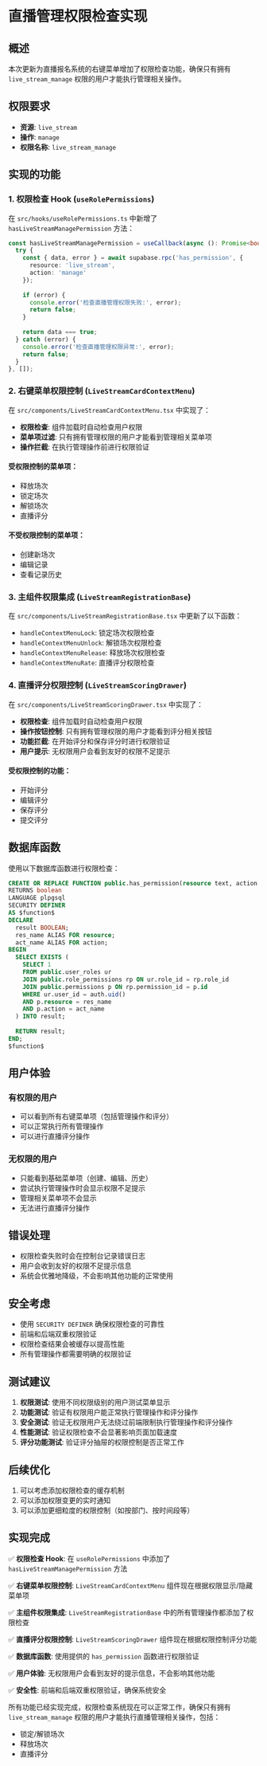 # 直播管理权限检查实现

## 概述

本次更新为直播报名系统的右键菜单增加了权限检查功能，确保只有拥有 `live_stream_manage` 权限的用户才能执行管理相关操作。

## 权限要求

- **资源**: `live_stream`
- **操作**: `manage`
- **权限名称**: `live_stream_manage`

## 实现的功能

### 1. 权限检查 Hook (`useRolePermissions`)

在 `src/hooks/useRolePermissions.ts` 中新增了 `hasLiveStreamManagePermission` 方法：

```typescript
const hasLiveStreamManagePermission = useCallback(async (): Promise<boolean> => {
  try {
    const { data, error } = await supabase.rpc('has_permission', {
      resource: 'live_stream',
      action: 'manage'
    });
    
    if (error) {
      console.error('检查直播管理权限失败:', error);
      return false;
    }
    
    return data === true;
  } catch (error) {
    console.error('检查直播管理权限异常:', error);
    return false;
  }
}, []);
```

### 2. 右键菜单权限控制 (`LiveStreamCardContextMenu`)

在 `src/components/LiveStreamCardContextMenu.tsx` 中实现了：

- **权限检查**: 组件加载时自动检查用户权限
- **菜单项过滤**: 只有拥有管理权限的用户才能看到管理相关菜单项
- **操作拦截**: 在执行管理操作前进行权限验证

#### 受权限控制的菜单项：
- 释放场次
- 锁定场次
- 解锁场次
- 直播评分

#### 不受权限控制的菜单项：
- 创建新场次
- 编辑记录
- 查看记录历史

### 3. 主组件权限集成 (`LiveStreamRegistrationBase`)

在 `src/components/LiveStreamRegistrationBase.tsx` 中更新了以下函数：

- `handleContextMenuLock`: 锁定场次权限检查
- `handleContextMenuUnlock`: 解锁场次权限检查
- `handleContextMenuRelease`: 释放场次权限检查
- `handleContextMenuRate`: 直播评分权限检查

### 4. 直播评分权限控制 (`LiveStreamScoringDrawer`)

在 `src/components/LiveStreamScoringDrawer.tsx` 中实现了：

- **权限检查**: 组件加载时自动检查用户权限
- **操作按钮控制**: 只有拥有管理权限的用户才能看到评分相关按钮
- **功能拦截**: 在开始评分和保存评分时进行权限验证
- **用户提示**: 无权限用户会看到友好的权限不足提示

#### 受权限控制的功能：
- 开始评分
- 编辑评分
- 保存评分
- 提交评分

## 数据库函数

使用以下数据库函数进行权限检查：

```sql
CREATE OR REPLACE FUNCTION public.has_permission(resource text, action text)
RETURNS boolean
LANGUAGE plpgsql
SECURITY DEFINER
AS $function$
DECLARE
  result BOOLEAN;
  res_name ALIAS FOR resource;
  act_name ALIAS FOR action;
BEGIN
  SELECT EXISTS (
    SELECT 1
    FROM public.user_roles ur
    JOIN public.role_permissions rp ON ur.role_id = rp.role_id
    JOIN public.permissions p ON rp.permission_id = p.id
    WHERE ur.user_id = auth.uid()
    AND p.resource = res_name
    AND p.action = act_name
  ) INTO result;
  
  RETURN result;
END;
$function$
```

## 用户体验

### 有权限的用户
- 可以看到所有右键菜单项（包括管理操作和评分）
- 可以正常执行所有管理操作
- 可以进行直播评分操作

### 无权限的用户
- 只能看到基础菜单项（创建、编辑、历史）
- 尝试执行管理操作时会显示权限不足提示
- 管理相关菜单项不会显示
- 无法进行直播评分操作

## 错误处理

- 权限检查失败时会在控制台记录错误日志
- 用户会收到友好的权限不足提示信息
- 系统会优雅地降级，不会影响其他功能的正常使用

## 安全考虑

- 使用 `SECURITY DEFINER` 确保权限检查的可靠性
- 前端和后端双重权限验证
- 权限检查结果会被缓存以提高性能
- 所有管理操作都需要明确的权限验证

## 测试建议

1. **权限测试**: 使用不同权限级别的用户测试菜单显示
2. **功能测试**: 验证有权限用户能正常执行管理操作和评分操作
3. **安全测试**: 验证无权限用户无法绕过前端限制执行管理操作和评分操作
4. **性能测试**: 验证权限检查不会显著影响页面加载速度
5. **评分功能测试**: 验证评分抽屉的权限控制是否正常工作

## 后续优化

1. 可以考虑添加权限检查的缓存机制
2. 可以添加权限变更的实时通知
3. 可以添加更细粒度的权限控制（如按部门、按时间段等）

## 实现完成

✅ **权限检查 Hook**: 在 `useRolePermissions` 中添加了 `hasLiveStreamManagePermission` 方法

✅ **右键菜单权限控制**: `LiveStreamCardContextMenu` 组件现在根据权限显示/隐藏菜单项

✅ **主组件权限集成**: `LiveStreamRegistrationBase` 中的所有管理操作都添加了权限检查

✅ **直播评分权限控制**: `LiveStreamScoringDrawer` 组件现在根据权限控制评分功能

✅ **数据库函数**: 使用提供的 `has_permission` 函数进行权限验证

✅ **用户体验**: 无权限用户会看到友好的提示信息，不会影响其他功能

✅ **安全性**: 前端和后端双重权限验证，确保系统安全

所有功能已经实现完成，权限检查系统现在可以正常工作，确保只有拥有 `live_stream_manage` 权限的用户才能执行直播管理相关操作，包括：
- 锁定/解锁场次
- 释放场次
- 直播评分
